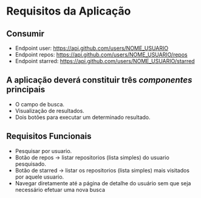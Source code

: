 # Requisitos da Aplicação

## Consumir

- Endpoint user: https://api.github.com/users/NOME_USUARIO
- Endpoint repos: https://api.github.com/users/NOME_USUARIO/repos
- Endpoint starred: https://api.github.com/users/NOME_USUARIO/starred

## A aplicação deverá constituir três _componentes_ principais

- O campo de busca.
- Visualização de resultados.
- Dois botões para executar um determinado resultado.

## Requisitos Funcionais

- Pesquisar por usuario.
- Botão de repos -> listar repositorios (lista simples) do usuario pesquisado.
- Botão de starred -> listar os repositorios (lista simples) mais visitados por aquele usuario.
- Navegar diretamente até a página de detalhe do usuário sem que seja necessário efetuar uma nova busca
